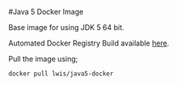 #Java 5 Docker Image

Base image for using JDK 5 64 bit.

Automated Docker Registry Build available [here](https://registry.hub.docker.com/u/lwis/java5-docker/).

Pull the image using;

`docker pull lwis/java5-docker`
